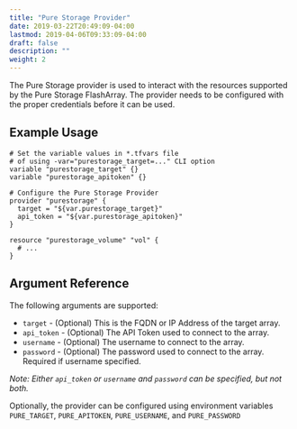 ```yaml
---
title: "Pure Storage Provider"
date: 2019-03-22T20:49:09-04:00
lastmod: 2019-04-06T09:33:09-04:00
draft: false
description: ""
weight: 2
---
```


The Pure Storage provider is used to interact with the resources supported by the Pure Storage FlashArray.  The provider needs to be configured with the proper credentials before it can be used.

## Example Usage

```
# Set the variable values in *.tfvars file
# of using -var="purestorage_target=..." CLI option
variable "purestorage_target" {}
variable "purestorage_apitoken" {}

# Configure the Pure Storage Provider
provider "purestorage" {
  target = "${var.purestorage_target}"
  api_token = "${var.purestorage_apitoken}"
}

resource "purestorage_volume" "vol" {
  # ...
}
```

## Argument Reference

The following arguments are supported:

+ `target` - (Optional) This is the FQDN or IP Address of the target array.
+ `api_token` - (Optional) The API Token used to connect to the array.
+ `username` - (Optional) The username to connect to the array.
+ `password` - (Optional) The password used to connect to the array. Required if username specified.

*Note: Either `api_token` or `username` and `password` can be specified, but not both.*

Optionally, the provider can be configured using environment variables `PURE_TARGET`, `PURE_APITOKEN`, `PURE_USERNAME`, and `PURE_PASSWORD`
